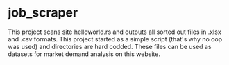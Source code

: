 # job_scraper
This project scans site helloworld.rs and outputs all sorted out files in .xlsx and .csv formats. This project started as a simple script (that's why no oop was used) and directories are hard codded. These files can be used as datasets for market demand analysis on this website.

